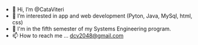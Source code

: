 - 👋 Hi, I’m @CataViteri
- 👀 I’m interested in app and web development (Pyton, Java, MySql, html, css)
- 🌱 I'm in the fifth semester of my Systems Engineering program.
- 📫 How to reach me ... dcv2048@gmail.com

<!---
CataViteri/CataViteri is a ✨ special ✨ repository because its `README.md` (this file) appears on your GitHub profile.
You can click the Preview link to take a look at your changes.
--->
